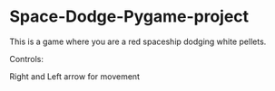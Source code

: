 # Space-Dodge-Pygame-project
This is a game where you are a red spaceship dodging white pellets.

Controls:

Right and Left arrow for movement
